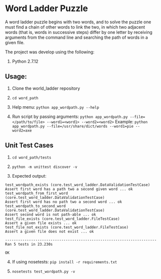 # Word Ladder Puzzle

A word ladder puzzle begins with two words, and to solve the puzzle one must find a chain of other words to link the two, in which two adjacent words (that is, words in successive steps) differ by one letter by receiving arguments from the command line and searching the path of words in a given file.

The project was develop using the following:
1. Python 2.7.12

## Usage:

1. Clone the world_ladder repository

2. `cd word_path`

3. Help menu: `python app_wordpath.py --help`

4. Run script by passing arguments: `python app_wordpath.py --file=</path/to/file> --word1=<word1> --word2=<word2>`
Example: `python app_wordpath.py --file=/usr/share/dict/words --word1=pie --word2=axe`

## Unit Test Cases

1. `cd word_path/tests`

2. `python -m unittest discover -v`

3. Expected output:
```
test_wordpath_exists (core.test_word_ladder.DataValidationTestCase)
Assert first word has a path two a second given word ... ok
test_wordpath_from_first_word (core.test_word_ladder.DataValidationTestCase)
Assert first word has no path two a second word ... ok
test_wordpath_to_second_word (core.test_word_ladder.DataValidationTestCase)
Assert second word is not path-able ... ok
test_file_exists (core.test_word_ladder.FileTestCase)
Assert a given file exists ... ok
test_file_not_exists (core.test_word_ladder.FileTestCase)
Assert a given file does not exist ... ok

----------------------------------------------------------------------
Ran 5 tests in 23.230s

OK
```

4. If using nosetests: `pip install -r requirements.txt`

5. `nosetests test_wordpath.py -v`
